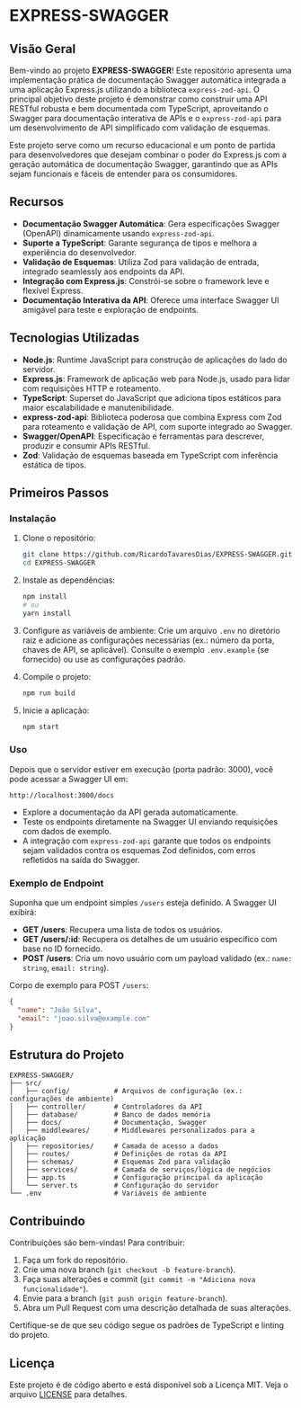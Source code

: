 # EXPRESS-SWAGGER

## Visão Geral

Bem-vindo ao projeto **EXPRESS-SWAGGER**! Este repositório apresenta uma implementação prática de documentação Swagger automática integrada a uma aplicação Express.js utilizando a biblioteca `express-zod-api`. O principal objetivo deste projeto é demonstrar como construir uma API RESTful robusta e bem documentada com TypeScript, aproveitando o Swagger para documentação interativa de APIs e o `express-zod-api` para um desenvolvimento de API simplificado com validação de esquemas.

Este projeto serve como um recurso educacional e um ponto de partida para desenvolvedores que desejam combinar o poder do Express.js com a geração automática de documentação Swagger, garantindo que as APIs sejam funcionais e fáceis de entender para os consumidores.

## Recursos

- **Documentação Swagger Automática**: Gera especificações Swagger (OpenAPI) dinamicamente usando `express-zod-api`.
- **Suporte a TypeScript**: Garante segurança de tipos e melhora a experiência do desenvolvedor.
- **Validação de Esquemas**: Utiliza Zod para validação de entrada, integrado seamlessly aos endpoints da API.
- **Integração com Express.js**: Constrói-se sobre o framework leve e flexível Express.
- **Documentação Interativa da API**: Oferece uma interface Swagger UI amigável para teste e exploração de endpoints.

## Tecnologias Utilizadas

- **Node.js**: Runtime JavaScript para construção de aplicações do lado do servidor.
- **Express.js**: Framework de aplicação web para Node.js, usado para lidar com requisições HTTP e roteamento.
- **TypeScript**: Superset do JavaScript que adiciona tipos estáticos para maior escalabilidade e manutenibilidade.
- **express-zod-api**: Biblioteca poderosa que combina Express com Zod para roteamento e validação de API, com suporte integrado ao Swagger.
- **Swagger/OpenAPI**: Especificação e ferramentas para descrever, produzir e consumir APIs RESTful.
- **Zod**: Validação de esquemas baseada em TypeScript com inferência estática de tipos.

## Primeiros Passos

### Instalação

1. Clone o repositório:
   ```bash
   git clone https://github.com/RicardoTavaresDias/EXPRESS-SWAGGER.git
   cd EXPRESS-SWAGGER
   ```

2. Instale as dependências:
   ```bash
   npm install
   # ou
   yarn install
   ```

3. Configure as variáveis de ambiente:
   Crie um arquivo `.env` no diretório raiz e adicione as configurações necessárias (ex.: número da porta, chaves de API, se aplicável). Consulte o exemplo `.env.example` (se fornecido) ou use as configurações padrão.

4. Compile o projeto:
   ```bash
   npm run build
   ```

5. Inicie a aplicação:
   ```bash
   npm start
   ```

### Uso

Depois que o servidor estiver em execução (porta padrão: 3000), você pode acessar a Swagger UI em:
```
http://localhost:3000/docs
```

- Explore a documentação da API gerada automaticamente.
- Teste os endpoints diretamente na Swagger UI enviando requisições com dados de exemplo.
- A integração com `express-zod-api` garante que todos os endpoints sejam validados contra os esquemas Zod definidos, com erros refletidos na saída do Swagger.

### Exemplo de Endpoint

Suponha que um endpoint simples `/users` esteja definido. A Swagger UI exibirá:

- **GET /users**: Recupera uma lista de todos os usuários.
- **GET /users/:id**: Recupera os detalhes de um usuário específico com base no ID fornecido.
- **POST /users**: Cria um novo usuário com um payload validado (ex.: `name: string`, `email: string`).

Corpo de exemplo para POST `/users`:
```json
{
  "name": "João Silva",
  "email": "joao.silva@example.com"
}
```

## Estrutura do Projeto

```
EXPRESS-SWAGGER/
├── src/
│   ├── config/           # Arquivos de configuração (ex.: configurações de ambiente)
│   ├── controller/       # Controladores da API
│   ├── database/         # Banco de dados memória
│   ├── docs/             # Documentação, Swagger
│   ├── middlewares/      # Middlewares personalizados para a aplicação
│   ├── repositories/     # Camada de acesso a dados
│   ├── routes/           # Definições de rotas da API
│   ├── schemas/          # Esquemas Zod para validação
│   ├── services/         # Camada de serviços/lógica de negócios
│   ├── app.ts            # Configuração principal da aplicação
│   └── server.ts         # Configuração do servidor
└── .env                  # Variáveis de ambiente
```

## Contribuindo

Contribuições são bem-vindas! Para contribuir:

1. Faça um fork do repositório.
2. Crie uma nova branch (`git checkout -b feature-branch`).
3. Faça suas alterações e commit (`git commit -m "Adiciona nova funcionalidade"`).
4. Envie para a branch (`git push origin feature-branch`).
5. Abra um Pull Request com uma descrição detalhada de suas alterações.

Certifique-se de que seu código segue os padrões de TypeScript e linting do projeto.

## Licença

Este projeto é de código aberto e está disponível sob a Licença MIT. Veja o arquivo [LICENSE](LICENSE) para detalhes.
